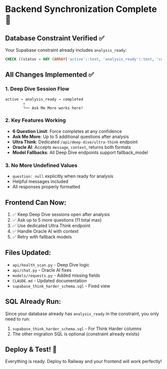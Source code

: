 # Backend Synchronization Complete 🎉

## Database Constraint Verified ✅
Your Supabase constraint already includes `analysis_ready`:
```sql
CHECK ((status = ANY (ARRAY['active'::text, 'analysis_ready'::text, 'completed'::text, 'abandoned'::text])))
```

## All Changes Implemented ✅

### 1. Deep Dive Session Flow
```
active → analysis_ready → completed
        ↑
        └── Ask Me More works here!
```

### 2. Key Features Working
- **6 Question Limit**: Force completes at any confidence
- **Ask Me More**: Up to 5 additional questions after analysis
- **Ultra Think**: Dedicated `/api/deep-dive/ultra-think` endpoint
- **Oracle AI**: Accepts `message`, `context`, returns both formats
- **Model Fallbacks**: All Deep Dive endpoints support fallback_model

### 3. No More Undefined Values
- `question: null` explicitly when ready for analysis
- Helpful messages included
- All responses properly formatted

## Frontend Can Now:
1. ✅ Keep Deep Dive sessions open after analysis
2. ✅ Ask up to 5 more questions (11 total max)
3. ✅ Use dedicated Ultra Think endpoint
4. ✅ Handle Oracle AI with context
5. ✅ Retry with fallback models

## Files Updated:
- `api/health_scan.py` - Deep Dive logic
- `api/chat.py` - Oracle AI fixes
- `models/requests.py` - Added missing fields
- `CLAUDE.md` - Updated documentation
- `supabase_think_harder_schema.sql` - Fixed view

## SQL Already Run:
Since your database already has `analysis_ready` in the constraint, you only need to run:
1. `supabase_think_harder_schema.sql` - For Think Harder columns
2. The other migration SQL is optional (constraint already exists)

## Deploy & Test! 🚀
Everything is ready. Deploy to Railway and your frontend will work perfectly!